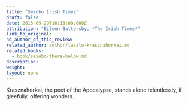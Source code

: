 ```yaml
---
title: "Seiobo Irish Times"
draft: false
date: 2015-09-29T16:13:00.000Z
attribution: "Eileen Battersby, *The Irish Times*"
link_to_original:
nd_author_of_this_review:
related_author: author/laszlo-krasznahorkai.md
related_books:
  - book/seiobo-there-below.md
description:
weight:
layout: none
---
```

Krasznahorkai, the poet of the Apocalypse, stands alone relentlessly, if gleefully, offering wonders.

